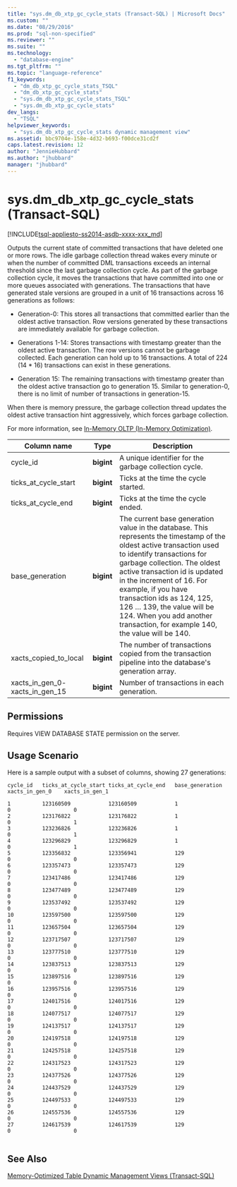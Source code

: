 ```yaml
---
title: "sys.dm_db_xtp_gc_cycle_stats (Transact-SQL) | Microsoft Docs"
ms.custom: ""
ms.date: "08/29/2016"
ms.prod: "sql-non-specified"
ms.reviewer: ""
ms.suite: ""
ms.technology: 
  - "database-engine"
ms.tgt_pltfrm: ""
ms.topic: "language-reference"
f1_keywords: 
  - "dm_db_xtp_gc_cycle_stats_TSQL"
  - "dm_db_xtp_gc_cycle_stats"
  - "sys.dm_db_xtp_gc_cycle_stats_TSQL"
  - "sys.dm_db_xtp_gc_cycle_stats"
dev_langs: 
  - "TSQL"
helpviewer_keywords: 
  - "sys.dm_db_xtp_gc_cycle_stats dynamic management view"
ms.assetid: bbc9704e-158e-4d32-b693-f00dce31cd2f
caps.latest.revision: 12
author: "JennieHubbard"
ms.author: "jhubbard"
manager: "jhubbard"
---
```

# sys.dm_db_xtp_gc_cycle_stats (Transact-SQL)
[!INCLUDE[tsql-appliesto-ss2014-asdb-xxxx-xxx_md](../../includes/tsql-appliesto-ss2014-asdb-xxxx-xxx-md.md)]

  Outputs the current state of committed transactions that have deleted one or more rows. The idle garbage collection thread wakes every minute or when the number of committed DML transactions exceeds an internal threshold since the last garbage collection cycle. As part of the garbage collection cycle, it moves the transactions that have committed into one or more  queues associated with generations. The transactions that have generated stale versions are grouped in a unit of 16 transactions across 16 generations as follows:  
  
-   Generation-0: This stores all transactions that committed earlier than the oldest active transaction. Row versions generated by these transactions are immediately available for garbage collection.  
  
-   Generations 1-14: Stores transactions with timestamp greater than the oldest active transaction. The row versions cannot be garbage collected. Each generation can hold up to 16 transactions. A total of 224 (14 * 16) transactions can exist in these generations.  
  
-   Generation 15: The remaining transactions with timestamp greater than the oldest active transaction go to generation 15. Similar to generation-0, there is no limit of number of transactions in generation-15.  
  
 When there is memory pressure, the garbage collection thread updates the oldest active transaction hint aggressively, which forces garbage collection.  
  
 For more information, see [In-Memory OLTP &#40;In-Memory Optimization&#41;](../../relational-databases/in-memory-oltp/in-memory-oltp-in-memory-optimization.md).  
  
  
|Column name|Type|Description|  
|-----------------|----------|-----------------|  
|cycle_id|**bigint**|A unique identifier for the garbage collection cycle.|  
|ticks_at_cycle_start|**bigint**|Ticks at the time the cycle started.|  
|ticks_at_cycle_end|**bigint**|Ticks at the time the cycle ended.|  
|base_generation|**bigint**|The current base generation value in the database. This represents the timestamp of the oldest active transaction used to identify transactions for garbage collection. The oldest active transaction id is updated in the increment of 16. For example, if you have transaction ids as 124, 125, 126 … 139, the value will be 124. When you add another transaction, for example 140, the value will be 140.|  
|xacts_copied_to_local|**bigint**|The number of transactions copied from the transaction pipeline into the database's generation array.|  
|xacts_in_gen_0- xacts_in_gen_15|**bigint**|Number of transactions in each generation.|  
  
## Permissions  
 Requires VIEW DATABASE STATE permission on the server.  
  
## Usage Scenario  
 Here is a sample output with a subset of columns, showing 27 generations:  
  
```  
cycle_id   ticks_at_cycle_start ticks_at_cycle_end   base_generation  xacts_in_gen_0    xacts_in_gen_1  
  
1          123160509            123160509            1                    0                    0  
2          123176822            123176822            1                    0                    1  
3          123236826            123236826            1                    0                    1  
4          123296829            123296829            1                    0                    1  
5          123356832            123356941            129                  0                    0  
6          123357473            123357473            129                  0                    0  
7          123417486            123417486            129                  0                    0  
8          123477489            123477489            129                  0                    0  
9          123537492            123537492            129                  0                    0  
10         123597500            123597500            129                  0                    0  
11         123657504            123657504            129                  0                    0  
12         123717507            123717507            129                  0                    0  
13         123777510            123777510            129                  0                    0  
14         123837513            123837513            129                  0                    0  
15         123897516            123897516            129                  0                    0  
16         123957516            123957516            129                  0                    0  
17         124017516            124017516            129                  0                    0  
18         124077517            124077517            129                  0                    0  
19         124137517            124137517            129                  0                    0  
20         124197518            124197518            129                  0                    0  
21         124257518            124257518            129                  0                    0  
22         124317523            124317523            129                  0                    0  
23         124377526            124377526            129                  0                    0  
24         124437529            124437529            129                  0                    0  
25         124497533            124497533            129                  0                    0  
26         124557536            124557536            129                  0                    0  
27         124617539            124617539            129                  0                    0  
  
```  
  
## See Also  
 [Memory-Optimized Table Dynamic Management Views &#40;Transact-SQL&#41;](../../relational-databases/system-dynamic-management-views/memory-optimized-table-dynamic-management-views-transact-sql.md)  
  
  
